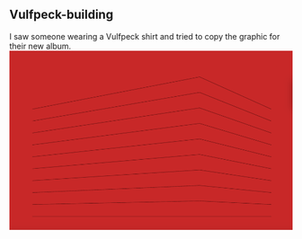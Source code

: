 ## Vulfpeck-building
I saw someone wearing a Vulfpeck shirt and tried to copy the graphic for their new album.
![Alt Text](https://github.com/brennnnan/p5-projects/blob/master/vulfpeck-building/vulfpeck.png)


